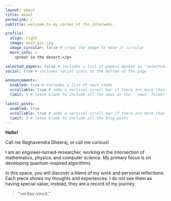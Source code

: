 ```yaml
---
layout: about
title: about
permalink: /
subtitle: welcome to my corner of the interwebs.

profile:
  align: right
  image: main_pic.jpg
  image_circular: false # crops the image to make it circular
  more_info: >
    <p>out in the desert.</p>

selected_papers: false # includes a list of papers marked as "selected={true}"
social: true # includes social icons at the bottom of the page

announcements:
  enabled: true # includes a list of news items
  scrollable: true # adds a vertical scroll bar if there are more than 3 news items
  limit: 5 # leave blank to include all the news in the `_news` folder

latest_posts:
  enabled: true
  scrollable: true # adds a vertical scroll bar if there are more than 3 new posts items
  limit: 3 # leave blank to include all the blog posts
---
```


**Hello!**

Call me Raghavendra Dheeraj, or call me curious! 

I am an engineer-turned-researcher, working in the intersection of mathematics, physics, and computer science.
My primary focus is on developing quantum-inspired algorithms.

In this space, you will discover a blend of my work and personal reflections.
Each piece shows my thoughts and experiences. I do not see them as having special value;
instead, they are a record of my journey.

> "veritas-vincit."